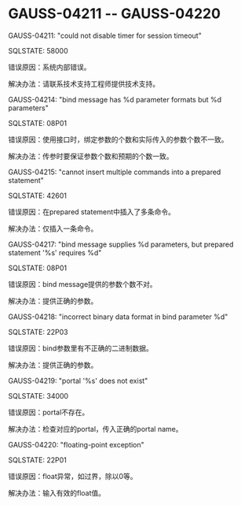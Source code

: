# GAUSS-04211 -- GAUSS-04220

GAUSS-04211: "could not disable timer for session timeout"

SQLSTATE: 58000

错误原因：系统内部错误。

解决办法：请联系技术支持工程师提供技术支持。

GAUSS-04214: "bind message has %d parameter formats but %d parameters"

SQLSTATE: 08P01

错误原因：使用接口时，绑定参数的个数和实际传入的参数个数不一致。

解决办法：传参时要保证参数个数和预期的个数一致。

GAUSS-04215: "cannot insert multiple commands into a prepared statement"

SQLSTATE: 42601

错误原因：在prepared statement中插入了多条命令。

解决办法：仅插入一条命令。

GAUSS-04217: "bind message supplies %d parameters, but prepared statement '%s' requires %d"

SQLSTATE: 08P01

错误原因：bind message提供的参数个数不对。

解决办法：提供正确的参数。

GAUSS-04218: "incorrect binary data format in bind parameter %d"

SQLSTATE: 22P03

错误原因：bind参数里有不正确的二进制数据。

解决办法：提供正确的参数。

GAUSS-04219: "portal '%s' does not exist"

SQLSTATE: 34000

错误原因：portal不存在。

解决办法：检查对应的portal，传入正确的portal name。

GAUSS-04220: "floating-point exception"

SQLSTATE: 22P01

错误原因：float异常，如过界，除以0等。

解决办法：输入有效的float值。
